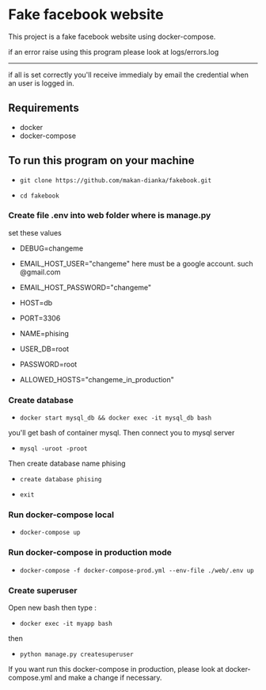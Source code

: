 # Fake facebook website
This project is a fake facebook website using docker-compose.

if an error raise using this program please look at logs/errors.log

----------------

if all is set correctly you'll receive immedialy by email the credential when an user is logged in.
## Requirements 
- docker
- docker-compose

## To run this program on your machine
- ```git clone https://github.com/makan-dianka/fakebook.git```

- ```cd fakebook```

### Create file .env into web folder where is manage.py
set these values
- DEBUG=changeme
- EMAIL_HOST_USER="changeme"   here must be a google account. such @gmail.com
- EMAIL_HOST_PASSWORD="changeme" 

- HOST=db
- PORT=3306
- NAME=phising
- USER_DB=root
- PASSWORD=root

- ALLOWED_HOSTS="changeme_in_production"

### Create database
- ```docker start mysql_db && docker exec -it mysql_db bash```

you'll get bash of container mysql. Then connect you to mysql server

- ```mysql -uroot -proot```

Then create database name phising

- ```create database phising```

- ```exit```

### Run docker-compose local
- ```docker-compose up```

### Run docker-compose in production mode
- ```docker-compose -f docker-compose-prod.yml --env-file ./web/.env up```

### Create superuser
Open new bash then type :

- ```docker exec -it myapp bash```

then 


- ```python manage.py createsuperuser```

If you want run this docker-compose in production, please look at docker-compose.yml and make 
a change if necessary.
